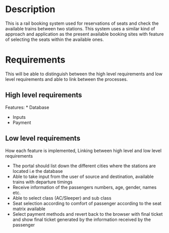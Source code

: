 # Description 
This is a rail booking system used for reservations of seats and check the available trains between two stations. This system uses a similar kind of approach and application as the present available booking sites with feature of selecting the seats within the available ones.
# Requirements
This will be able to distinguish between the high level requirements and low level requirements and able to link between the processes.
## High level requirements
Features: * Database 
* Inputs
* Payment 

## Low level requirements
How each feature is implemented, Linking between high level and low level requirements
* The portal should list down the different cities where the stations are located i.e the database
* Able to take input from the user of source and destination, available trains with departure timings
* Receive information of the passengers numbers, age, gender, names etc.
* Able to select class (AC/Sleeper) and sub class
* Seat selection according to comfort of passenger according to the seat matrix available
* Select payment methods and revert back to the browser with final ticket and show final ticket generated by the information received by the passenger
